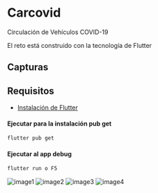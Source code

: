 # Carcovid

Circulación de Vehículos COVID-19

El reto está construido con la tecnología de Flutter
## Capturas

## Requisitos

- [Instalación de Flutter](https://flutter.dev/docs/get-started/install)

#### Ejecutar para la instalación pub get

```sh
flutter pub get
```
#### Ejecutar al app debug

```sh
flutter run o F5
```
![image1][image1]
![image2][image2]
![image3][image3]
![image4][image4]

[image1]:https://github.com/korbold/CardCovid/blob/master/assets/screenshot/1.jpg
[image2]:https://github.com/korbold/CardCovid/blob/master/assets/screenshot/2.jpg
[image3]:https://github.com/korbold/CardCovid/blob/master/assets/screenshot/3.jpg
[image4]:https://github.com/korbold/CardCovid/blob/master/assets/screenshot/4.jpg
